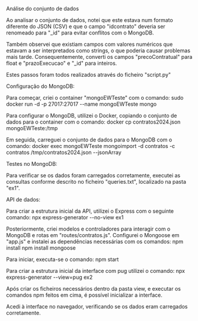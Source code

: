 Análise do conjunto de dados

Ao analisar o conjunto de dados, notei que este estava num formato diferente do JSON (CSV) e que o campo "idcontrato" deveria ser renomeado para "_id" para evitar conflitos com o MongoDB.

Também observei que existiam campos com valores numéricos que estavam a ser interpretados como strings, o que poderia causar problemas mais tarde. Consequentemente, converti os campos "precoContratual" para float e "prazoExecucao" e "_id" para inteiros. 

Estes passos foram todos realizados através do ficheiro "script.py"

Configuração do MongoDB:

Para começar, criei o container "mongoEWTeste" com o comando:
sudo docker run -d -p 27017:27017 --name mongoEWTeste mongo

Para configurar o MongoDB, utilizei o Docker, copiando o conjunto de dados para o container com o comando:
docker cp contratos2024.json mongoEWTeste:/tmp

Em seguida, carreguei o conjunto de dados para o MongoDB com o comando:
docker exec mongoEWTeste mongoimport -d contratos -c contratos /tmp/contratos2024.json --jsonArray

Testes no MongoDB:

Para verificar se os dados foram carregados corretamente, executei as consultas conforme descrito no ficheiro "queries.txt", localizado na pasta "ex1".

API de dados:

Para criar a estrutura inicial da API, utilizei o Express com o seguinte comando:
npx express-generator --no-view ex1

Posteriormente, criei modelos e controladores para interagir com o MongoDB e rotas em "routes/contratos.js". Configurei o Mongoose em "app.js" e instalei as dependências necessárias com os comandos:
npm install
npm install mongoose

Para iniciar, executa-se o comando:
npm start

Para criar a estrutura inicial da interface com pug utilizei o comando:
npx express-generator --view=pug ex2

Após criar os ficheiros necessários dentro da pasta view, e executar os comandos npm feitos em cima, é possível inicializar a interface.

Acedi à interface no navegador, verificando se os dados eram carregados corretamente.
